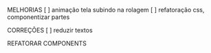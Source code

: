 MELHORIAS
[ ] animação tela subindo na rolagem
[ ] refatoração css, componentizar partes

CORREÇÕES
[ ] reduzir textos


REFATORAR COMPONENTS